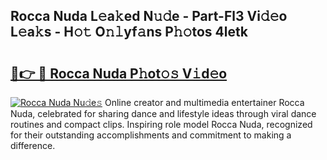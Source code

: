## Rocca Nuda L𝚎a𝚔ed N𝚞𝚍e - Part-Fl3 Vi𝚍𝚎o L𝚎a𝚔s - H𝚘𝚝 O𝚗𝚕yf𝚊ns P𝚑𝚘tos 4letk

# <h2><a href="http://kf1qkf.oniu.top/?m=Rocca+Nuda">🔗👉 🔴 Rocca Nuda P𝚑ot𝚘𝚜 V𝚒d𝚎o</a></h2>

[![Rocca Nuda Nu𝚍e𝚜](https://i.imgur.com/0qMVB7G.gif)](http://kf1qkf.oniu.top/?m=Rocca+Nuda)
Online creator and multimedia entertainer Rocca Nuda, celebrated for sharing dance and lifestyle ideas through viral dance routines and compact clips. Inspiring role model Rocca Nuda, recognized for their outstanding accomplishments and commitment to making a difference.  
